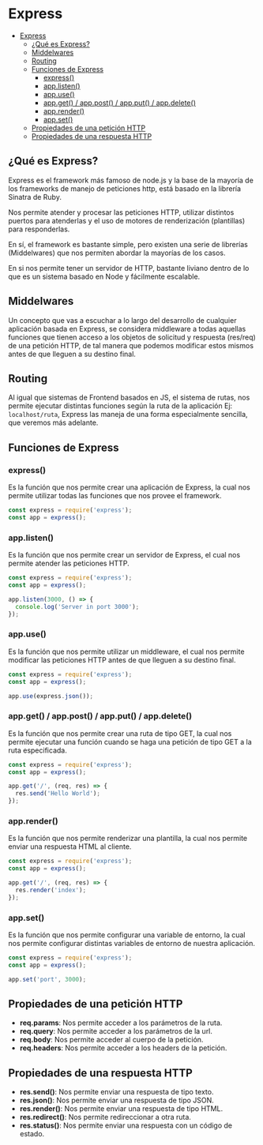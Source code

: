 # Express

- [Express](#express)
  - [¿Qué es Express?](#qué-es-express)
  - [Middelwares](#middelwares)
  - [Routing](#routing)
  - [Funciones de Express](#funciones-de-express)
    - [express()](#express-1)
    - [app.listen()](#applisten)
    - [app.use()](#appuse)
    - [app.get() / app.post() / app.put() / app.delete()](#appget--apppost--appput--appdelete)
    - [app.render()](#apprender)
    - [app.set()](#appset)
  - [Propiedades de una petición HTTP](#propiedades-de-una-petición-http)
  - [Propiedades de una respuesta HTTP](#propiedades-de-una-respuesta-http)

## ¿Qué es Express?

Express es el framework más famoso de node.js y la base de
la mayoría de los frameworks de manejo de peticiones http, está basado en la librería Sinatra de Ruby.

Nos permite atender y procesar las peticiones HTTP, utilizar distintos puertos para atenderlas y el uso de motores de renderización (plantillas) para responderlas.

En sí, el framework es bastante simple, pero existen una serie de librerías (Middelwares) que nos permiten abordar la mayorías de los casos.

En si nos permite tener un servidor de HTTP, bastante liviano dentro de lo que es un sistema basado en Node y fácilmente escalable.

## Middelwares

Un concepto que vas a escuchar a lo largo del desarrollo de cualquier aplicación basada en Express, se considera middleware a todas aquellas funciones que tienen acceso a los objetos de solicitud y respuesta (res/req) de una petición HTTP, de tal manera que podemos modificar estos mismos antes de que lleguen a su destino final.

## Routing

Al igual que sistemas de Frontend basados en JS, el sistema de rutas, nos permite ejecutar distintas funciones según la ruta de la aplicación Ej: `localhost/ruta`, Express las maneja de una forma especialmente sencilla, que veremos más adelante.

## Funciones de Express

### express()

Es la función que nos permite crear una aplicación de Express, la cual nos permite utilizar todas las funciones que nos provee el framework.

```js
const express = require('express');
const app = express();
```

### app.listen()

Es la función que nos permite crear un servidor de Express, el cual nos permite atender las peticiones HTTP.

```js
const express = require('express');
const app = express();

app.listen(3000, () => {
  console.log('Server in port 3000');
});
```

### app.use()

Es la función que nos permite utilizar un middleware, el cual nos permite modificar las peticiones HTTP antes de que lleguen a su destino final.

```js
const express = require('express');
const app = express();

app.use(express.json());
```

### app.get() / app.post() / app.put() / app.delete()

Es la función que nos permite crear una ruta de tipo GET, la cual nos permite ejecutar una función cuando se haga una petición de tipo GET a la ruta especificada.

```js
const express = require('express');
const app = express();

app.get('/', (req, res) => {
  res.send('Hello World');
});
```

### app.render()

Es la función que nos permite renderizar una plantilla, la cual nos permite enviar una respuesta HTML al cliente.

```js
const express = require('express');
const app = express();

app.get('/', (req, res) => {
  res.render('index');
});
```

### app.set()

Es la función que nos permite configurar una variable de entorno, la cual nos permite configurar distintas variables de entorno de nuestra aplicación.

```js
const express = require('express');
const app = express();

app.set('port', 3000);
```

## Propiedades de una petición HTTP

- **req.params**: Nos permite acceder a los parámetros de la ruta.
- **req.query**: Nos permite acceder a los parámetros de la url.
- **req.body**: Nos permite acceder al cuerpo de la petición.
- **req.headers**: Nos permite acceder a los headers de la petición.

## Propiedades de una respuesta HTTP

- **res.send()**: Nos permite enviar una respuesta de tipo texto.
- **res.json()**: Nos permite enviar una respuesta de tipo JSON.
- **res.render()**: Nos permite enviar una respuesta de tipo HTML.
- **res.redirect()**: Nos permite redireccionar a otra ruta.
- **res.status()**: Nos permite enviar una respuesta con un código de estado.
